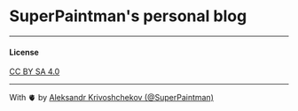 # SuperPaintman's personal blog

---

#### License

[CC BY SA 4.0](./LICENSE)

---

With 🫀 by [Aleksandr Krivoshchekov (@SuperPaintman)](https://github.com/SuperPaintman)
